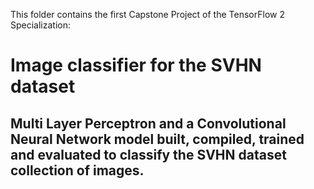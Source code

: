 This folder contains the first Capstone Project of the TensorFlow 2 Specialization:

# Image classifier for the SVHN dataset
## Multi Layer Perceptron and a Convolutional Neural Network model built, compiled, trained and evaluated to classify the SVHN dataset collection of images.
